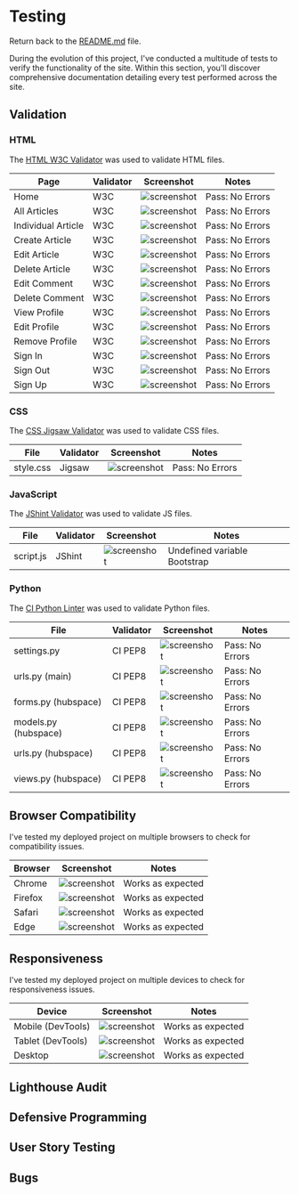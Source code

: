 # Testing

Return back to the [README.md](README.md) file.

During the evolution of this project, I've conducted a multitude of tests to verify the functionality of the site. Within this section, you'll discover comprehensive documentation detailing every test performed across the site.

## Validation

### HTML

The [HTML W3C Validator](https://validator.w3.org) was used to validate HTML files.

| Page | Validator | Screenshot | Notes |
| --- | --- | --- | --- |
| Home | W3C | ![screenshot](/docs/testing/home-html-validation.jpg) | Pass: No Errors |
| All Articles | W3C | ![screenshot](/docs/testing/all-articles-html-validation.jpg) | Pass: No Errors |
| Individual Article | W3C | ![screenshot](/docs/testing/article-details-html-validation.jpg) | Pass: No Errors |
| Create Article | W3C | ![screenshot](/docs/testing/create-article-html-validation.jpg) | Pass: No Errors |
| Edit Article | W3C | ![screenshot](/docs/testing/edit-article-html-validation.jpg) | Pass: No Errors |
| Delete Article | W3C | ![screenshot](/docs/testing/delete-article-html-validation.jpg) | Pass: No Errors |
| Edit Comment | W3C | ![screenshot](/docs/testing/edit-comment-html-validation.jpg) | Pass: No Errors |
| Delete Comment | W3C | ![screenshot](/docs/testing/delete-comment-html-validation.jpg) | Pass: No Errors |
| View Profile | W3C | ![screenshot](/docs/testing/view-profile-html-validation.jpg) | Pass: No Errors |
| Edit Profile | W3C | ![screenshot](/docs/testing/edit-profile-html-validation.jpg) | Pass: No Errors |
| Remove Profile | W3C | ![screenshot](/docs/testing/remove-profile-html-validation.jpg) | Pass: No Errors |
| Sign In | W3C | ![screenshot](/docs/testing/signin-html-validation.jpg) | Pass: No Errors |
| Sign Out | W3C | ![screenshot](/docs/testing/signout-html-validation.jpg) | Pass: No Errors |
| Sign Up | W3C | ![screenshot]() | Pass: No Errors |

### CSS

The [CSS Jigsaw Validator](https://jigsaw.w3.org/css-validator) was used to validate CSS files.

| File | Validator | Screenshot | Notes |
| --- | --- | --- | --- |
| style.css | Jigsaw | ![screenshot](/docs/testing/style-css-validation.jpg) | Pass: No Errors |

### JavaScript

The [JShint Validator](https://jshint.com) was used to validate JS files.

| File | Validator | Screenshot | Notes |
| --- | --- | --- | --- |
| script.js  | JShint | ![screenshot](/docs/testing/script-js-validation.jpg) | Undefined variable Bootstrap |

### Python

The [CI Python Linter](https://pep8ci.herokuapp.com) was used to validate Python files.

| File | Validator | Screenshot | Notes |
| --- | --- | --- | --- |
| settings.py | CI PEP8 | ![screenshot](/docs/testing/settings-python-idation.jpg) | Pass: No Errors |
| urls.py (main) | CI PEP8 | ![screenshot](/docs/testing/urls-python-main-validation.jpg) | Pass: No Errors |
| forms.py (hubspace) | CI PEP8 | ![screenshot](/docs/testing/forms-python-hubspace-validation.jpg) | Pass: No Errors |
| models.py (hubspace) | CI PEP8 | ![screenshot](/docs/testing/models-python-hubspace-validation.jpg) | Pass: No Errors |
| urls.py (hubspace) | CI PEP8 | ![screenshot](/docs/testing/urls-python-hubspace-validation.jpg) | Pass: No Errors |
| views.py (hubspace) | CI PEP8 | ![screenshot](/docs/testing//views-python-hubspace-validation.jpg) | Pass: No Errors |

## Browser Compatibility

I've tested my deployed project on multiple browsers to check for compatibility issues.

| Browser | Screenshot | Notes |
| --- | --- | --- |
| Chrome | ![screenshot](/docs/testing/chrome-compatibility.jpg) | Works as expected |
| Firefox | ![screenshot](/docs/testing/firefox-compatibility.jpg) | Works as expected |
| Safari | ![screenshot](/docs/testing/safari-compatibility.jpg) | Works as expected |
| Edge | ![screenshot](/docs/testing/edge-compatibility.jpg) | Works as expected |

## Responsiveness

I've tested my deployed project on multiple devices to check for responsiveness issues.

| Device | Screenshot | Notes |
| --- | --- | --- |
| Mobile (DevTools) | ![screenshot](/docs/testing/mobile-responsiveness.jpg) | Works as expected |
| Tablet (DevTools) | ![screenshot](/docs/testing/tablet-responsiveness.jpg) | Works as expected |
| Desktop | ![screenshot](/docs/testing/desktop-responsiveness.jpg) | Works as expected |

## Lighthouse Audit

## Defensive Programming

## User Story Testing

## Bugs